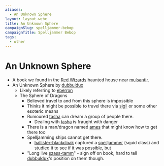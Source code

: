 ```yaml
---
aliases:
  - An Unknown Sphere
layout: layout.webc
title: An Unknown Sphere
campaignSlug: spelljammer-bebop
campaignTitle: Spelljammer Bebop
tags:
  - other
---
```


# An Unknown Sphere

- A book we found in the [Red Wizards](other/the-red-wizards.md) haunted house near [mulsantir](locations/mulsantir.md).
- An Unknown Sphere by [dubbuldux](npcs/dubbuldux.md)
	- Likely referring to [eberron](locations/eberron.md)
	- The Sphere of Dragons
		- Believed travel to and from this sphere is impossible
		- Thinks it might be possible to travel there via [sigil](locations/sigil.md) or some other esoteric means
		- Rumoured [tasha](npcs/tasha.md) can dream a group of people there.
			- Dealing with [tasha](npcs/tasha.md) is fraught with danger
		- There is a man/dragon named [ames](npcs/ames.md) that might know how to get there too
		- Spelljamming ships cannot get there.
			- [hallister-blackcloak](npcs/hallister-blackcloak.md) captured a [spelljammer](other/spelljammer.md) (squid class) and studied it to see if it was possible, but 
		- "Long live [szass-tamm](npcs/szass-tamm.md)" - sign off on book, hard to tell [dubbuldux](npcs/dubbuldux.md)'s position on them though.
